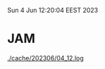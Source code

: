 Sun  4 Jun 12:20:04 EEST 2023
# JAM
<a href='./cache/202306/04_12.log'>./cache/202306/04_12.log</a>
